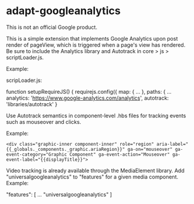 # adapt-googleanalytics


This is not an official Google product.

This is a simple extension that implements Google Analytics upon post render of pageView, which is triggered when a page's view has rendered.  Be sure to include the Analytics library and Autotrack in core > js > scriptLoader.js.

Example:

scripLoader.js:

function setupRequireJS() {
  requirejs.config({
    map: {
...
    },
    paths: {
...
  analytics: 'https://www.google-analytics.com/analytics',
  autotrack: 'libraries/autotrack'
}


Use Autotrack semantics in component-level .hbs files for tracking events such as mouseover and clicks.

Example:

`<div class="graphic-inner component-inner" role="region" aria-label="{{_globals._components._graphic.ariaRegion}}" ga-on="mouseover"
ga-event-category="Graphic Component"
ga-event-action="Mouseover"
ga-event-label="{{displayTitle}}">`


Video tracking is already available through the MediaElement library. Add "universalgoogleanalytics" to "features" for a given media component. Example:

"features": [
...
  "universalgoogleanalytics"
  ]
